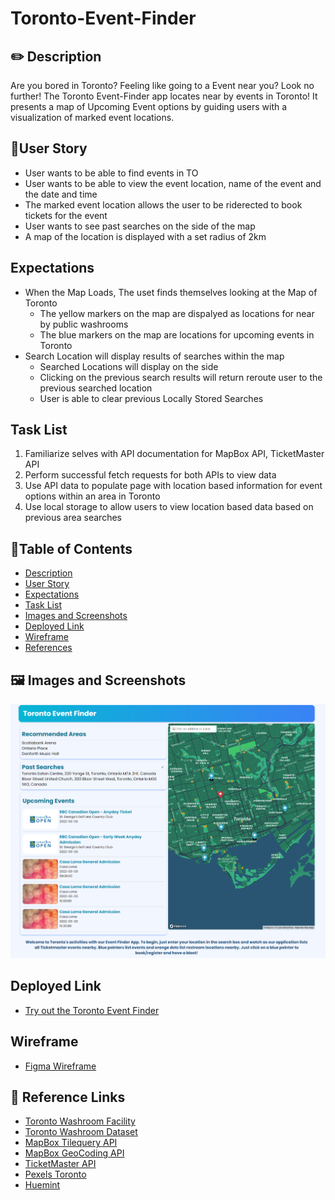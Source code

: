 # Toronto-Event-Finder

## ✏️ Description
   Are you bored in Toronto? Feeling like going to a Event near you? Look no further!
   The Toronto Event-Finder app locates near by events in Toronto! It presents a map of Upcoming Event options by guiding users with a visualization of marked event locations.


## 👥User Story
- User wants to be able to find events in TO
- User wants to be able to view the event location, name of the event and the date and time
- The marked event location allows the user to be riderected to book tickets for the event
- User wants to see past searches on the side of the map
- A map of the location is displayed with a set radius of 2km

## Expectations 
- When the Map Loads, The uset finds themselves looking at the Map of Toronto
   - The yellow markers on the map are dispalyed as locations for near by public washrooms
   - The blue markers on the map are locations for upcoming events in Toronto
- Search Location will display results of searches within the map
   - Searched Locations will display on the side
   - Clicking on the previous search results will return reroute user to the previous searched location 
   - User is able to clear previous Locally Stored Searches

## Task List
1) Familiarize selves with API documentation for MapBox API, TicketMaster API
2) Perform successful fetch requests for both APIs to view data
3) Use API data to populate page with location based information for event options within an area in Toronto
4) Use local storage to allow users to view location based data based on previous area searches

## 📜Table of Contents
- [Description](#description)
- [User Story](#👥user-story)
- [Expectations](#expectations)
- [Task List](#task-list)
- [Images and Screenshots](#images-and-screenshots)
- [Deployed Link](#deployed-Link)
- [Wireframe](#wireframe)
- [References](#References)

## 🖼️ Images and Screenshots
 ![Screenshot](assets/images/screenshot.png)


## Deployed Link
 - [Try out the Toronto Event Finder](INSERT_LINK/)
 
## Wireframe
- [Figma Wireframe](https://www.figma.com/file/RZhzRnK6eMB49M3BBlxbzu/Toronto-Healthy-Food-Finder?node-id=0%3A1)

## 📝 Reference Links
- [Toronto Washroom Facility](https://www.toronto.ca/explore-enjoy/recreation/spring-summer-washrooms-in-parks-recreation-facilities/)
- [Toronto Washroom Dataset](https://ckan0.cf.opendata.inter.prod-toronto.ca/gl/dataset/washroom-facilities)
- [MapBox Tilequery API](https://docs.mapbox.com/api/maps/tilequery/)
- [MapBox GeoCoding API](https://docs.mapbox.com/api/search/geocoding/)
- [TicketMaster API](https://developer.ticketmaster.com/products-and-docs/apis/discovery-api/v2/)
- [Pexels Toronto](https://www.pexels.com/search/toronto/)
- [Huemint](https://huemint.com/brand-3/#palette=fefefe-232b2f-295472-38af83)

